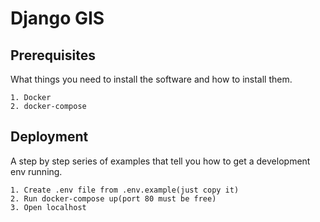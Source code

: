# Django GIS

## Prerequisites

What things you need to install the software and how to install them.

```
1. Docker
2. docker-compose
```

## Deployment

A step by step series of examples that tell you how to get a development env running.

```
1. Create .env file from .env.example(just copy it)
2. Run docker-compose up(port 80 must be free)
3. Open localhost
```

